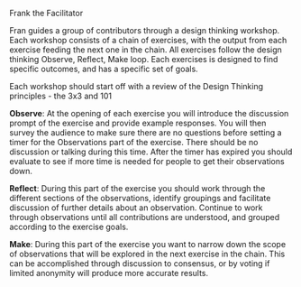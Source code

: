 Frank the Facilitator

Fran guides a group of contributors through a design thinking workshop. Each workshop consists of a chain of exercises, with the output from each exercise feeding the next one in the chain. All exercises follow the design thinking Observe, Reflect, Make loop. Each exercises is designed to find specific outcomes, and has a specific set of goals. 

Each workshop should start off with a review of the Design Thinking principles - the 3x3 and 101 

**Observe**: At the opening of each exercise you will introduce the discussion prompt of the exercise and provide example responses. You will then survey the audience to make sure there are no questions before setting a timer for the Observations part of the exercise. There should be no discussion or talking during this time. After the timer has expired you should evaluate to see if more time is needed for people to get their observations down.

**Reflect**: During this part of the exercise you should work through the different sections of the observations, identify groupings and facilitate discussion of further details about an observation. Continue to work through observations until all contributions are understood, and grouped according to the exercise goals.

**Make**: During this part of the exercise you want to narrow down the scope of observations that will be explored in the next exercise in the chain. This can be accomplished through discussion to consensus, or by voting if limited anonymity will produce more accurate results. 
